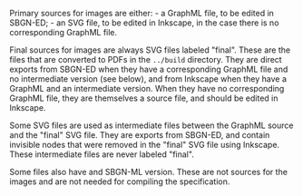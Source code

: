 Primary sources for images are either:
    - a GraphML file, to be edited in SBGN-ED;
    - an SVG file, to be edited in Inkscape, in the case there is no corresponding GraphML file.

Final sources for images are always SVG files labeled "final".
These are the files that are converted to PDFs in the `../build` directory.
They are direct exports from SBGN-ED when they have a corresponding GraphML file and no intermediate version (see below), and from Inkscape when they have a GraphML and an intermediate version.
When they have no corresponding GraphML file, they are themselves a source file, and should be edited in Inkscape.

Some SVG files are used as intermediate files between the GraphML source and the "final" SVG file.
They are exports from SBGN-ED, and contain invisible nodes that were removed in the "final" SVG file using Inkscape.
These intermediate files are never labeled "final".

Some files also have and SBGN-ML version.
These are not sources for the images and are not needed for compiling the specification.
